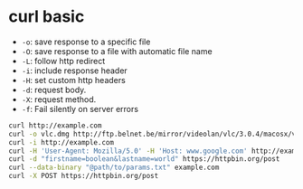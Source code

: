 # curl basic

- `-o`: save response to a specific file
- `-O`: save response to a file with automatic file name
- `-L`: follow http redirect
- `-i`: include response header
- `-H`: set custom http headers
- `-d`: request body.
- `-X`: request method.
- `-f`: Fail silently on server errors


```bash
curl http://example.com
curl -o vlc.dmg http://ftp.belnet.be/mirror/videolan/vlc/3.0.4/macosx/vlc-3.0.4.dmg
curl -i http://example.com
curl -H 'User-Agent: Mozilla/5.0' -H 'Host: www.google.com' http://example.com
curl -d "firstname=boolean&lastname=world" https://httpbin.org/post
curl --data-binary "@path/to/params.txt" example.com
curl -X POST https://httpbin.org/post
```